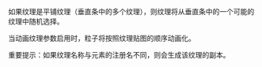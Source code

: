 如果纹理是平铺纹理（垂直条中的多个纹理），则纹理将从垂直条中的一个可能的纹理中随机选择。

当动画纹理参数启用时，粒子将按照纹理贴图的顺序动画化。

重要提示：如果纹理名称与元素的注册名不同，则会生成该纹理的副本。